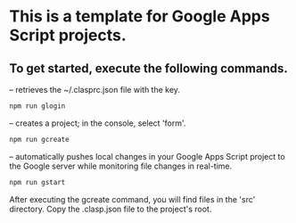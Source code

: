 # This is a template for Google Apps Script projects.

## To get started, execute the following commands.

– retrieves the ~/.clasprc.json file with the key.
   ```bash
   npm run glogin
   ```
– creates a project; in the console, select 'form'.

   ```bash
   npm run gcreate
   ```
– automatically pushes local changes in your Google Apps Script project to the Google server while monitoring file changes in real-time.
   ```bash
   npm run gstart
   ```

After executing the gcreate command, you will find files in the 'src' directory. Copy the .clasp.json file to the project's root.
